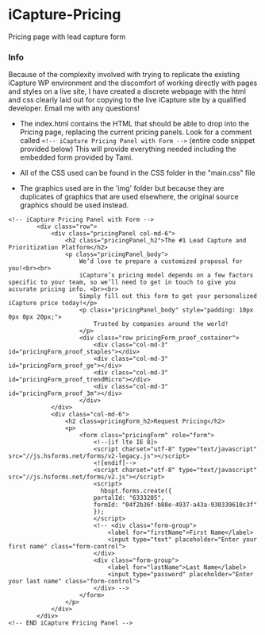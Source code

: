 # iCapture-Pricing
Pricing page with lead capture form

### Info
Because of the complexity involved with trying to replicate the existing iCapture WP environment and the discomfort of working directly with pages and styles on a live site, I have created a discrete webpage with the html and css clearly laid out for copying to the live iCapture site by a qualified developer.
Email me with any questions!

- The index.html contains the HTML that should be able to drop into the Pricing page, replacing the current pricing panels. Look for a comment called
```<!-- iCapture Pricing Panel with Form -->``` (entire code snippet provided below)
This will provide everything needed including the embedded form provided by Tami.

- All of the CSS used can be found in the CSS folder in the "main.css" file
- The graphics used are in the 'img' folder but because they are duplicates of graphics that are used elsewhere, the original source graphics should be used instead.


```
<!-- iCapture Pricing Panel with Form -->
        <div class="row">
            <div class="pricingPanel col-md-6">
                <h2 class="pricingPanel_h2">The #1 Lead Capture and Prioritization Platform</h2>
                <p class="pricingPanel_body">
                    We’d love to prepare a customized proposal for you!<br><br>
                    iCapture’s pricing model depends on a few factors specific to your team, so we’ll need to get in touch to give you accurate pricing info. <br><br>
                    Simply fill out this form to get your personalized iCapture price today!</p>
                    <p class="pricingPanel_body" style="padding: 10px 0px 0px 20px;">
                        Trusted by companies around the world!
                    </p>
                    <div class="row pricingForm_proof_container">
                        <div class="col-md-3" id="pricingForm_proof_staples"></div>
                        <div class="col-md-3" id="pricingForm_proof_ge"></div>
                        <div class="col-md-3" id="pricingForm_proof_trendMicro"></div>
                        <div class="col-md-3" id="pricingForm_proof_3m"></div>
                    </div>
            </div>
            <div class="col-md-6">
                <h2 class=pricingForm_h2>Request Pricing</h2>
                <p>
                    <form class="pricingForm" role="form">
                        <!--[if lte IE 8]>
                        <script charset="utf-8" type="text/javascript" src="//js.hsforms.net/forms/v2-legacy.js"></script>
                        <![endif]-->
                        <script charset="utf-8" type="text/javascript" src="//js.hsforms.net/forms/v2.js"></script>
                        <script>
                          hbspt.forms.create({
                        portalId: "6333205",
                        formId: "04f2b36f-b88e-4937-a43a-930339610c3f"
                        });
                        </script>
                        <!-- <div class="form-group">
                            <label for="firstName">First Name</label>
                            <input type="text" placeholder="Enter your first name" class="form-control">
                        </div>
                        <div class="form-group">
                            <label for="lastName">Last Name</label>
                            <input type="password" placeholder="Enter your last name" class="form-control">
                        </div> -->
                    </form>
                </p>
            </div>
        </div>
<!-- END iCapture Pricing Panel -->
```

